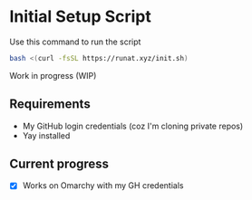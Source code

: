 # Initial Setup Script
Use this command to run the script
```bash
bash <(curl -fsSL https://runat.xyz/init.sh)
```

Work in progress (WIP)

## Requirements
- My GitHub login credentials (coz I'm cloning private repos)
- Yay installed

## Current progress
- [x] Works on Omarchy with my GH credentials
